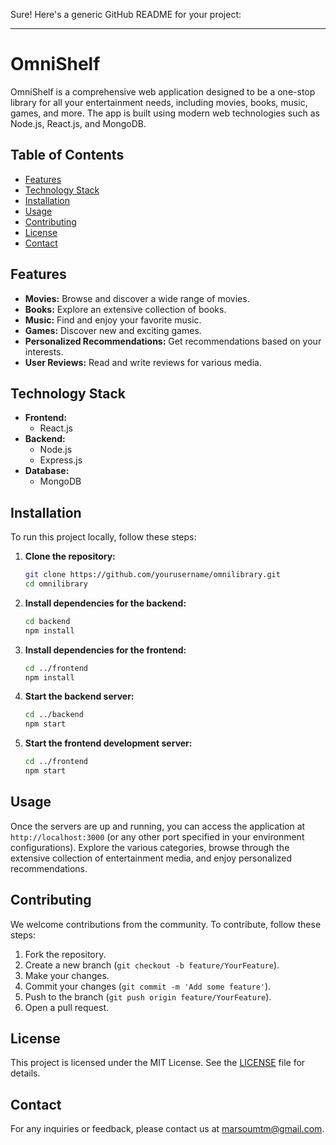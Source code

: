 Sure! Here's a generic GitHub README for your project:

---

# OmniShelf

OmniShelf is a comprehensive web application designed to be a one-stop library for all your entertainment needs, including movies, books, music, games, and more. The app is built using modern web technologies such as Node.js, React.js, and MongoDB.

## Table of Contents

- [Features](#features)
- [Technology Stack](#technology-stack)
- [Installation](#installation)
- [Usage](#usage)
- [Contributing](#contributing)
- [License](#license)
- [Contact](#contact)

## Features

- **Movies:** Browse and discover a wide range of movies.
- **Books:** Explore an extensive collection of books.
- **Music:** Find and enjoy your favorite music.
- **Games:** Discover new and exciting games.
- **Personalized Recommendations:** Get recommendations based on your interests.
- **User Reviews:** Read and write reviews for various media.

## Technology Stack

- **Frontend:**
  - React.js
- **Backend:**
  - Node.js
  - Express.js
- **Database:**
  - MongoDB

## Installation

To run this project locally, follow these steps:

1. **Clone the repository:**
   ```bash
   git clone https://github.com/yourusername/omnilibrary.git
   cd omnilibrary
   ```

2. **Install dependencies for the backend:**
   ```bash
   cd backend
   npm install
   ```

3. **Install dependencies for the frontend:**
   ```bash
   cd ../frontend
   npm install
   ```

4. **Start the backend server:**
   ```bash
   cd ../backend
   npm start
   ```

5. **Start the frontend development server:**
   ```bash
   cd ../frontend
   npm start
   ```

## Usage

Once the servers are up and running, you can access the application at `http://localhost:3000` (or any other port specified in your environment configurations). Explore the various categories, browse through the extensive collection of entertainment media, and enjoy personalized recommendations.

## Contributing

We welcome contributions from the community. To contribute, follow these steps:

1. Fork the repository.
2. Create a new branch (`git checkout -b feature/YourFeature`).
3. Make your changes.
4. Commit your changes (`git commit -m 'Add some feature'`).
5. Push to the branch (`git push origin feature/YourFeature`).
6. Open a pull request.

## License

This project is licensed under the MIT License. See the [LICENSE](LICENSE) file for details.

## Contact

For any inquiries or feedback, please contact us at [marsoumtm@gmail.com](mailto:marsoumtm@gmail.com).

